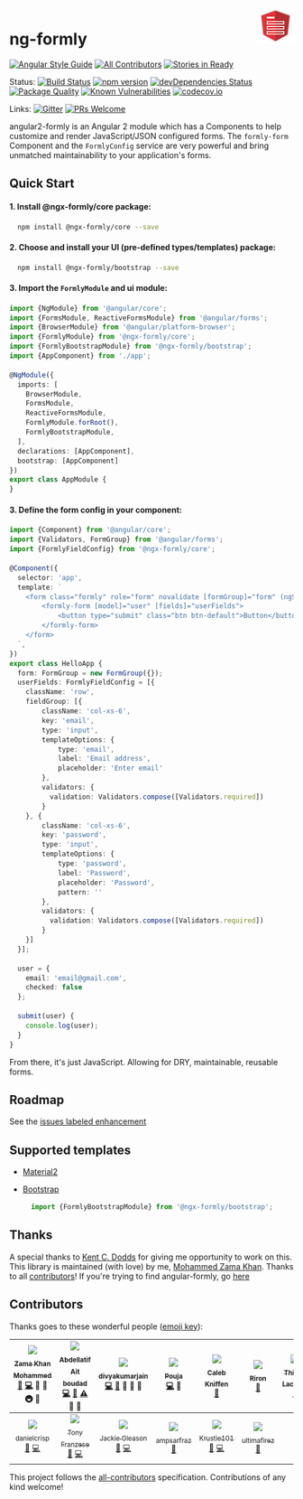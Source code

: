 <img src="https://raw.githubusercontent.com/formly-js/angular-formly/master/other/logo/angular-formly-logo-64px.png" alt="angular-formly logo" title="angular-formly" align="right" width="64" height="64" />

# ng-formly
[![Angular Style Guide](https://mgechev.github.io/angular2-style-guide/images/badge.svg)](https://angular.io/styleguide)
[![All Contributors](https://img.shields.io/badge/all_contributors-13-orange.svg?style=flat-square)](#contributors)
[![Stories in Ready](https://badge.waffle.io/formly-js/ng-formly.png?label=ready&title=Ready)](https://waffle.io/formly-js/ng-formly)

Status:
[![Build Status](https://travis-ci.org/formly-js/ng-formly.svg?branch=master)](https://travis-ci.org/formly-js/ng-formly)
[![npm version](https://badge.fury.io/js/ng-formly.svg)](https://badge.fury.io/js/ng-formly)
[![devDependencies Status](https://david-dm.org/formly-js/ng-formly/dev-status.svg)](https://david-dm.org/formly-js/ng-formly?type=dev)
[![Package Quality](http://npm.packagequality.com/shield/ng-formly.png)](http://packagequality.com/#?package=ng-formly)
[![Known Vulnerabilities](https://snyk.io/test/github/formly-js/ng-formly/badge.svg)](https://snyk.io/test/github/formly-js/ng-formly)
[![codecov.io](http://codecov.io/github/formly-js/ng-formly/coverage.svg?branch=master)](http://codecov.io/github/formly-js/ng-formly?branch=master)

Links:
[![Gitter](https://badges.gitter.im/formly-js/angular2-formly.svg)](https://gitter.im/formly-js/angular2-formly?utm_source=badge&utm_medium=badge&utm_campaign=pr-badge)
[![PRs Welcome](https://img.shields.io/badge/PRs-welcome-brightgreen.svg?style=flat-square)](http://makeapullrequest.com)


angular2-formly is an Angular 2 module which has a Components to help customize and render JavaScript/JSON configured forms.
The `formly-form` Component and the `FormlyConfig` service are very powerful and bring unmatched maintainability to your
application's forms.

## Quick Start

#### 1. Install @ngx-formly/core package:
```bash
  npm install @ngx-formly/core --save
```

#### 2. Choose and install your UI (pre-defined types/templates) package:
```bash
  npm install @ngx-formly/bootstrap --save
```

#### 3. Import the `FormlyModule` and ui module:

```ts
import {NgModule} from '@angular/core';
import {FormsModule, ReactiveFormsModule} from '@angular/forms';
import {BrowserModule} from '@angular/platform-browser';
import {FormlyModule} from '@ngx-formly/core';
import {FormlyBootstrapModule} from '@ngx-formly/bootstrap';
import {AppComponent} from './app';

@NgModule({
  imports: [
    BrowserModule,
    FormsModule,
    ReactiveFormsModule,
    FormlyModule.forRoot(),
    FormlyBootstrapModule,
  ],
  declarations: [AppComponent],
  bootstrap: [AppComponent]
})
export class AppModule {
}
```

#### 3. Define the form config in your component:

```ts
import {Component} from '@angular/core';
import {Validators, FormGroup} from '@angular/forms';
import {FormlyFieldConfig} from '@ngx-formly/core';

@Component({
  selector: 'app',
  template: `
    <form class="formly" role="form" novalidate [formGroup]="form" (ngSubmit)="submit(user)">
        <formly-form [model]="user" [fields]="userFields">
            <button type="submit" class="btn btn-default">Button</button>
        </formly-form>
    </form>
  `,
})
export class HelloApp {
  form: FormGroup = new FormGroup({});
  userFields: FormlyFieldConfig = [{
    className: 'row',
    fieldGroup: [{
        className: 'col-xs-6',
        key: 'email',
        type: 'input',
        templateOptions: {
            type: 'email',
            label: 'Email address',
            placeholder: 'Enter email'
        },
        validators: {
          validation: Validators.compose([Validators.required])
        }
    }, {
        className: 'col-xs-6',
        key: 'password',
        type: 'input',
        templateOptions: {
            type: 'password',
            label: 'Password',
            placeholder: 'Password',
            pattern: ''
        },
        validators: {
          validation: Validators.compose([Validators.required])
        }
    }]
  }];

  user = {
    email: 'email@gmail.com',
    checked: false
  };

  submit(user) {
    console.log(user);
  }
}
```

From there, it's just JavaScript. Allowing for DRY, maintainable, reusable forms.

## Roadmap

See the [issues labeled enhancement](https://github.com/formly-js/angular2-formly/labels/enhancement)

## Supported templates

 - [Material2](https://github.com/formly-js/ng-formly/issues/335)

 - [Bootstrap](https://github.com/formly-js/ng-formly/tree/master/src/ui-bootstrap)
    ```ts
      import {FormlyBootstrapModule} from '@ngx-formly/bootstrap';
    ```

## Thanks

A special thanks to [Kent C. Dodds](https://twitter.com/kentcdodds) for giving me opportunity to work on this.
This library is maintained (with love) by me, [Mohammed Zama Khan](https://twitter.com/mohamedzamakhan).
Thanks to all [contributors](https://github.com/formly-js/angular2-formly/graphs/contributors)!
If you're trying to find angular-formly, go [here](https://github.com/formly-js/angular-formly)

## Contributors

Thanks goes to these wonderful people ([emoji key](https://github.com/kentcdodds/all-contributors#emoji-key)):

<!-- ALL-CONTRIBUTORS-LIST:START - Do not remove or modify this section -->
| [<img src="https://avatars.githubusercontent.com/u/2327532?v=3" width="100px;"/><br /><sub>Zama Khan Mohammed</sub>](https://www.linkedin.com/in/mohammedzamakhan)<br />[📖](https://github.com/formly-js/ng-formly/commits?author=mohammedzamakhan) [💻](https://github.com/formly-js/ng-formly/commits?author=mohammedzamakhan) 👀 💁 🚇 🔧 | [<img src="https://avatars.githubusercontent.com/u/1753742?v=3" width="100px;"/><br /><sub>Abdellatif Ait boudad</sub>](https://github.com/aitboudad)<br />[💻](https://github.com/formly-js/ng-formly/commits?author=aitboudad) [📖](https://github.com/formly-js/ng-formly/commits?author=aitboudad) [⚠️](https://github.com/formly-js/ng-formly/commits?author=aitboudad) 👀 💁 | [<img src="https://avatars.githubusercontent.com/u/2039134?v=3" width="100px;"/><br /><sub>divyakumarjain</sub>](https://github.com/divyakumarjain)<br />[💻](https://github.com/formly-js/ng-formly/commits?author=divyakumarjain) [📖](https://github.com/formly-js/ng-formly/commits?author=divyakumarjain) 🔌 👀 💁 | [<img src="https://avatars.githubusercontent.com/u/2385144?v=3" width="100px;"/><br /><sub>Pouja</sub>](https://github.com/Pouja)<br />[💻](https://github.com/formly-js/ng-formly/commits?author=Pouja) 👀 | [<img src="https://avatars.githubusercontent.com/u/464895?v=3" width="100px;"/><br /><sub>Caleb Kniffen</sub>](http://twitter.com/ckniffty)<br />[🐛](https://github.com/formly-js/ng-formly/issues?q=author%3Ackniffen) | [<img src="https://avatars.githubusercontent.com/u/5145523?v=3" width="100px;"/><br /><sub>Riron</sub>](https://github.com/Riron)<br />[🐛](https://github.com/formly-js/ng-formly/issues?q=author%3ARiron) | [<img src="https://avatars.githubusercontent.com/u/645187?v=3" width="100px;"/><br /><sub>Thiago Lacerda</sub>](https://github.com/thiagogjt)<br />[🐛](https://github.com/formly-js/ng-formly/issues?q=author%3Athiagogjt) |
| :---: | :---: | :---: | :---: | :---: | :---: | :---: |
| [<img src="https://avatars.githubusercontent.com/u/1104814?v=3" width="100px;"/><br /><sub>danielcrisp</sub>](https://github.com/danielcrisp)<br />[🐛](https://github.com/formly-js/ng-formly/issues?q=author%3Adanielcrisp) [💻](https://github.com/formly-js/ng-formly/commits?author=danielcrisp) | [<img src="https://avatars.githubusercontent.com/u/7455769?v=3" width="100px;"/><br /><sub>Tony Franzese</sub>](https://github.com/franzeal)<br />[🐛](https://github.com/formly-js/ng-formly/issues?q=author%3Afranzeal) [💻](https://github.com/formly-js/ng-formly/commits?author=franzeal) | [<img src="https://avatars.githubusercontent.com/u/1319151?v=3" width="100px;"/><br /><sub>Jackie Gleason</sub>](http://JackieRGleason.com)<br />[🐛](https://github.com/formly-js/ng-formly/issues?q=author%3Ajrgleason) [💻](https://github.com/formly-js/ng-formly/commits?author=jrgleason) | [<img src="https://avatars.githubusercontent.com/u/23452573?v=3" width="100px;"/><br /><sub>ampsarfraz</sub>](https://github.com/ampsarfraz)<br />[🐛](https://github.com/formly-js/ng-formly/issues?q=author%3Aampsarfraz) | [<img src="https://avatars.githubusercontent.com/u/1636728?v=3" width="100px;"/><br /><sub>Krustie101</sub>](https://github.com/Krustie101)<br />[🐛](https://github.com/formly-js/ng-formly/issues?q=author%3AKrustie101) [💻](https://github.com/formly-js/ng-formly/commits?author=Krustie101) | [<img src="https://avatars.githubusercontent.com/u/21162369?v=3" width="100px;"/><br /><sub>ultimafirez</sub>](https://github.com/ultimafirez)<br />[🐛](https://github.com/formly-js/ng-formly/issues?q=author%3Aultimafirez) |
<!-- ALL-CONTRIBUTORS-LIST:END -->

This project follows the [all-contributors](https://github.com/kentcdodds/all-contributors) specification. Contributions of any kind welcome!
